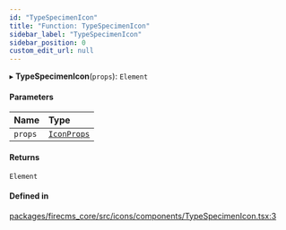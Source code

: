 ```yaml
---
id: "TypeSpecimenIcon"
title: "Function: TypeSpecimenIcon"
sidebar_label: "TypeSpecimenIcon"
sidebar_position: 0
custom_edit_url: null
---
```


▸ **TypeSpecimenIcon**(`props`): `Element`

#### Parameters

| Name | Type |
| :------ | :------ |
| `props` | [`IconProps`](../types/IconProps.md) |

#### Returns

`Element`

#### Defined in

[packages/firecms_core/src/icons/components/TypeSpecimenIcon.tsx:3](https://github.com/FireCMSco/firecms/blob/d45f3739/packages/firecms_core/src/icons/components/TypeSpecimenIcon.tsx#L3)
